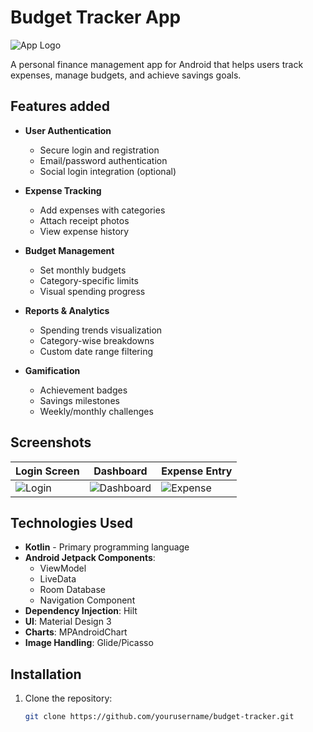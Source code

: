 # Budget Tracker App

![App Logo](app/src/main/res/mipmap-xxxhdpi/ic_launcher.png) 

A personal finance management app for Android that helps users track expenses, manage budgets, and achieve savings goals.

## Features added

- **User Authentication**
  - Secure login and registration
  - Email/password authentication
  - Social login integration (optional)

- **Expense Tracking**
  - Add expenses with categories
  - Attach receipt photos
  - View expense history

- **Budget Management**
  - Set monthly budgets
  - Category-specific limits
  - Visual spending progress

- **Reports & Analytics**
  - Spending trends visualization
  - Category-wise breakdowns
  - Custom date range filtering

- **Gamification**
  - Achievement badges
  - Savings milestones
  - Weekly/monthly challenges

## Screenshots

| Login Screen | Dashboard | Expense Entry |
|--------------|-----------|---------------|
| ![Login](screenshots/login.png) | ![Dashboard](screenshots/dashboard.png) | ![Expense](screenshots/expense.png) |

## Technologies Used

- **Kotlin** - Primary programming language
- **Android Jetpack Components**:
  - ViewModel
  - LiveData
  - Room Database
  - Navigation Component
- **Dependency Injection**: Hilt
- **UI**: Material Design 3
- **Charts**: MPAndroidChart
- **Image Handling**: Glide/Picasso

## Installation

1. Clone the repository:
   ```bash
   git clone https://github.com/yourusername/budget-tracker.git
